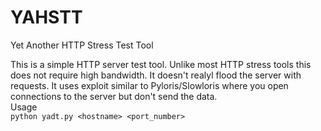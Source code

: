 # YAHSTT
Yet Another HTTP Stress Test Tool
 
 This is a simple HTTP server test tool. Unlike most HTTP stress tools this does not require high bandwidth. It doesn't realyl flood the server with requests. It uses exploit similar to Pyloris/Slowloris where you open connections to the server but don't send the data.  
 Usage  
 `python yadt.py <hostname> <port_number>`
